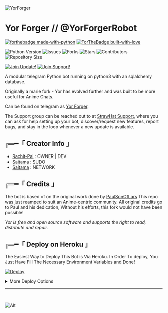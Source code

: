 ![YorForger](https://telegra.ph/file/f09abdbeba399891b45dc.jpg)
# Yor Forger // @YorForgerRobot


<!--- P Y T H O N   B A D G E --->

[![forthebadge made-with-python](http://ForTheBadge.com/images/badges/made-with-python.svg)](https://www.python.org/)
[![ForTheBadge built-with-love](http://ForTheBadge.com/images/badges/built-with-love.svg)](https://GitHub.com/Dank-del/)</br>


<!--- G I T H U B   S T A T S   B A D G E --->

![Python Version](https://img.shields.io/badge/python-3.10-green?style=for-the-badge&logo=appveyor)
![Issues](https://img.shields.io/github/issues/Rachit-Pal/YorForger?style=for-the-badge&logo=appveyor)
![Forks](https://img.shields.io/github/forks/Rachit-Pal/YorForger?style=for-the-badge&logo=appveyor)
![Stars](https://img.shields.io/github/stars/Rachit-Pal/YorForger?style=for-the-badge&logo=appveyor)
![Contributors](https://img.shields.io/github/contributors/Rachit-Pal/YorForger?style=for-the-badge&logo=appveyor)
![Repository Size](https://img.shields.io/github/repo-size/Rachit-Pal/YorForger?style=for-the-badge&logo=appveyor)</br>


<!--- T E L E G R A M   G R O U P   B A D G E --->

[![Join Update!](https://img.shields.io/badge/Update%20Channel-StrawHat%20Updates-blur)](https://t.me/StrawHatUpdates)
[![Join Support!](https://img.shields.io/badge/Support%20Chat-StrawHat%20Team-red)](https://t.me/StrawHatTeam)


<!--- B O T   I N F O --->

A modular telegram Python bot running on python3 with an sqlalchemy database.

Originally a marie fork - Yor has evolved further and was built to be more useful for Anime Chats.

Can be found on telegram as [Yor Forger](https://t.me/YorForgerRobot).

The Support group can be reached out to at [StrawHat Support](https://t.me/StrawHatTeam), where you can ask for help setting up your bot, discover/request new features, report bugs, and stay in the loop whenever a new update is available.



<!--- C R E D I T S   A N D   I N F O --->

## ╔═━「 Creator Info 」

+ [Rachit-Pal](https://github.com/Rachit-Pal) : OWNER | DEV
+ [Saitama](https://t.me/SAlTAM4) : SUDO
+ [Saitama](https://github.com/StrawhatNetwork) : NETWORK



## ╔═━「 Credits 」
The bot is based of on the original work done by [PaulSonOfLars](https://github.com/PaulSonOfLars)
This repo was just reamped to suit an Anime-centric community. All original credits go to Paul and his dedication, Without his efforts, this fork would not have been possible!


*Yor is free and open source software and supports the right to read, distribute and repair.*


<!--- D E P L O Y I N G --->

## ╔═━「 Deploy on Heroku 」

The Easiest Way to Deploy This Bot is Via Heroku. In Order To deploy, You Just Have Fill The Necessary Environment Variables and Done!

[![Deploy](https://www.herokucdn.com/deploy/button.svg)](https://dashboard.heroku.com/new?button-url=https%3A%2F%2Fgithub.com%2FRachit-Pal%2FYorForger&template=https%3A%2F%2Fgithub.com%2FRachit-Pal%2FYorForger)


<details>
    <summary>More Deploy Options</summary>
    <br>
    <p align="center">

    Deploying on Local Machine

</p>

```console
    ~$ git clone https://github.com/Rachit-Pal/YorForger.git
    ~$ cd YorForger
    ~$ cp sample_config.py config.py
```

Edit Config.py with your own Values

Start with ```python3 -m YorForger```

</details>

<hr>
<br>

<!--- Yor Forger Bot Stats --->   <!--- Get your own bot Stats from >> repobeats.axiom.co --->
![Alt](https://repobeats.axiom.co/api/embed/f5c7bf66bba85bb6ade8b41c7fe31084d3bb7935.svg "Repobeats analytics image")
